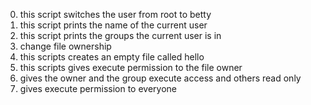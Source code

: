 0. this script switches the user from root to betty
1. this script prints the name of the current user
2. this script prints the groups the current user is in
3. change file ownership
4. this scripts creates an empty file called hello
5. this scripts gives execute permission to the file owner
6. gives the owner and the group execute access and others read only
7. gives execute permission to everyone